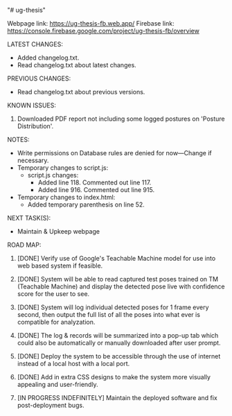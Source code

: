 "# ug-thesis"


Webpage link:   https://ug-thesis-fb.web.app/
Firebase link:  https://console.firebase.google.com/project/ug-thesis-fb/overview


LATEST CHANGES:
- Added changelog.txt.
- Read changelog.txt about latest changes.


PREVIOUS CHANGES:
- Read changelog.txt about previous versions.


KNOWN ISSUES:
1) Downloaded PDF report not including some logged postures on 'Posture Distribution'.


NOTES:
- Write permissions on Database rules are denied for now—Change if necessary.
- Temporary changes to script.js:
    - script.js changes:
        - Added line 118. Commented out line 117.
        - Added line 916. Commented out line 915.
- Temporary changes to index.html:
    - Added temporary parenthesis on line 52.


NEXT TASK(S):
- Maintain & Upkeep webpage


ROAD MAP:
1) [DONE] Verify use of Google's Teachable Machine model for use into web based system if feasible.

2) [DONE] System will be able to read captured test poses trained on TM (Teachable Machine) and display the detected pose live with confidence score for the user to see.

3) [DONE] System will log individual detected poses for 1 frame every second, then output the full list of all the poses into what ever is compatible for analyzation.

4) [DONE] The log & records will be summarized into a pop-up tab which could also be automatically or manually downloaded after user prompt.

5) [DONE] Deploy the system to be accessible through the use of internet instead of a local host with a local port.

6) [DONE] Add in extra CSS designs to make the system more visually appealing and user-friendly.

7) [IN PROGRESS INDEFINITELY] Maintain the deployed software and fix post-deployment bugs.